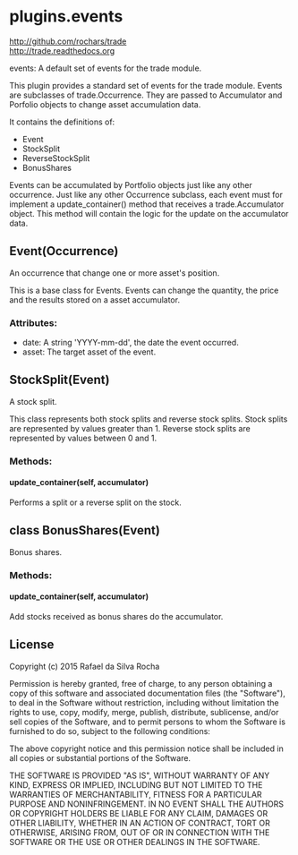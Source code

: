 # plugins.events
http://github.com/rochars/trade  
http://trade.readthedocs.org

events: A default set of events for the trade module.

This plugin provides a standard set of events for the trade module.
Events are subclasses of trade.Occurrence. They are passed to
Accumulator and Porfolio objects to change asset accumulation data.

It contains the definitions of:
- Event
- StockSplit
- ReverseStockSplit
- BonusShares

Events can be accumulated by Portfolio objects just like any other
occurrence. Just like any other Occurrence subclass, each event must
for implement a update_container() method that receives a
trade.Accumulator object. This method will contain the logic for the
update on the accumulator data.


## Event(Occurrence)
An occurrence that change one or more asset's position.

This is a base class for Events. Events can change the quantity,
the price and the results stored on a asset accumulator.

### Attributes:
+ date: A string 'YYYY-mm-dd', the date the event occurred.
+ asset: The target asset of the event.



## StockSplit(Event)
A stock split.

This class represents both stock splits and reverse stock splits.
Stock splits are represented by values greater than 1.
Reverse stock splits are represented by values between 0 and 1.

### Methods:

#### update_container(self, accumulator)
Performs a split or a reverse split on the stock.



## class BonusShares(Event)
Bonus shares.

### Methods:

#### update_container(self, accumulator)
Add stocks received as bonus shares do the accumulator.



## License
Copyright (c) 2015 Rafael da Silva Rocha

Permission is hereby granted, free of charge, to any person obtaining a copy
of this software and associated documentation files (the "Software"), to deal
in the Software without restriction, including without limitation the rights
to use, copy, modify, merge, publish, distribute, sublicense, and/or sell
copies of the Software, and to permit persons to whom the Software is
furnished to do so, subject to the following conditions:

The above copyright notice and this permission notice shall be included in
all copies or substantial portions of the Software.

THE SOFTWARE IS PROVIDED "AS IS", WITHOUT WARRANTY OF ANY KIND, EXPRESS OR
IMPLIED, INCLUDING BUT NOT LIMITED TO THE WARRANTIES OF MERCHANTABILITY,
FITNESS FOR A PARTICULAR PURPOSE AND NONINFRINGEMENT. IN NO EVENT SHALL THE
AUTHORS OR COPYRIGHT HOLDERS BE LIABLE FOR ANY CLAIM, DAMAGES OR OTHER
LIABILITY, WHETHER IN AN ACTION OF CONTRACT, TORT OR OTHERWISE, ARISING FROM,
OUT OF OR IN CONNECTION WITH THE SOFTWARE OR THE USE OR OTHER DEALINGS IN
THE SOFTWARE.
